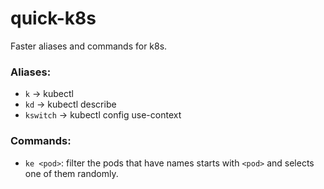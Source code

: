 # quick-k8s
Faster aliases and commands for k8s.

### Aliases:
- ```k``` -> kubectl
- ```kd``` -> kubectl describe
- ```kswitch``` -> kubectl config use-context

### Commands:
- ```ke <pod>```:
filter the pods that have names starts with ```<pod>``` and selects one of them randomly.
